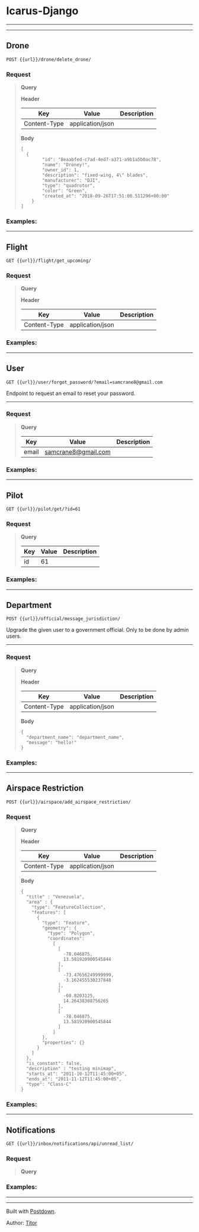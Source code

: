 # Icarus-Django

----------------



----------------

## Drone

```
POST {{url}}/drone/delete_drone/
```

### Request

> 
> **Query**
> 
> **Header**
> 
> |Key|Value|Description|
> |---|---|---|
> |Content-Type|application/json||
> 
> **Body**
> 
> ```
> [
> 	{
>         "id": "8eaabfed-c7ad-4ed7-a371-a9b1a5b0ac78",
>         "name": "Droney!",
>         "owner_id": 1,
>         "description": "fixed-wing, 4\" blades",
>         "manufacturer": "DJI",
>         "type": "quadrotor",
>         "color": "Green",
>         "created_at": "2018-09-26T17:51:00.511296+00:00"
>     }
> ]
> ```
> 

### Examples:

> 

----------------

## Flight

```
GET {{url}}/flight/get_upcoming/
```

### Request

> 
> **Query**
> 
> **Header**
> 
> |Key|Value|Description|
> |---|---|---|
> |Content-Type|application/json||
> 

### Examples:

> 

----------------

## User

```
GET {{url}}/user/forgot_password/?email=samcrane8@gmail.com
```

Endpoint to request an email to reset your password.

----------------

### Request

> 
> **Query**
> 
> |Key|Value|Description|
> |---|---|---|
> |email|samcrane8@gmail.com||
> 

### Examples:

> 

----------------

## Pilot

```
GET {{url}}/pilot/get/?id=61
```

### Request

> 
> **Query**
> 
> |Key|Value|Description|
> |---|---|---|
> |id|61||
> 

### Examples:

> 

----------------

## Department

```
POST {{url}}/official/message_jurisdiction/
```

Upgrade the given user to a government official. Only to be done by admin users.

----------------

### Request

> 
> **Query**
> 
> **Header**
> 
> |Key|Value|Description|
> |---|---|---|
> |Content-Type|application/json||
> 
> **Body**
> 
> ```
> {
> 	"department_name": "department_name",
> 	"message": "hello!"
> }
> ```
> 

### Examples:

> 

----------------

## Airspace Restriction

```
POST {{url}}/airspace/add_airspace_restriction/
```

### Request

> 
> **Query**
> 
> **Header**
> 
> |Key|Value|Description|
> |---|---|---|
> |Content-Type|application/json||
> 
> **Body**
> 
> ```
> {
>   "title" : "Venezuela",
>   "area" : {
>     "type": "FeatureCollection",
>     "features": [
>       {
>         "type": "Feature",
>         "geometry": {
>           "type": "Polygon",
>           "coordinates": 
>             [
>               [
>                 -78.046875,
>                 13.581920900545844
>               ],
>               [
>                 -73.47656249999999,
>                 -3.162455530237848
>               ],
>               [
>                 -60.8203125,
>                 14.26438308756265
>               ],
>               [
>                 -78.046875,
>                 13.581920900545844
>               ]
>             ]
>         },
>         "properties": {}
>       }
>     ]
>   },
>   "is_constant": false,
>   "description" : "testing minimap",
>   "starts_at": "2011-10-12T11:45:00+05",
>   "ends_at": "2011-11-12T11:45:00+05",
>   "type": "Class-C"
> }
> ```
> 

### Examples:

> 

----------------

## Notifications

```
GET {{url}}/inbox/notifications/api/unread_list/
```

### Request

> 
> **Query**
> 

### Examples:

> 

----------------

----------------

Built with [Postdown][PyPI].

Author: [Titor](https://github.com/TitorX)

[PyPI]:    https://pypi.python.org/pypi/Postdown
